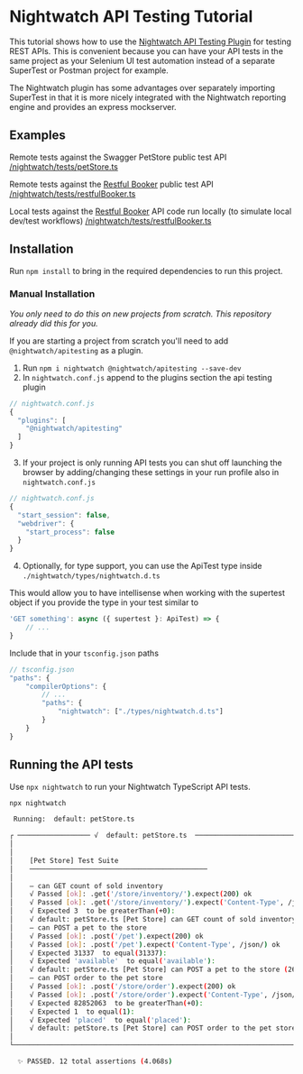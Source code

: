 # Nightwatch API Testing Tutorial

This tutorial shows how to use the [Nightwatch API Testing Plugin](https://github.com/nightwatchjs/nightwatch-plugin-apitesting) for testing REST APIs. This is convenient because you can have your API tests in the same project as your Selenium UI test automation instead of a separate SuperTest or Postman project for example.

The Nightwatch plugin has some advantages over separately importing SuperTest in that it is more nicely integrated with the Nightwatch reporting engine and provides an express mockserver.

## Examples

Remote tests against the Swagger PetStore public test API
[/nightwatch/tests/petStore.ts](/apiTesting/nightwatch/tests/petStore.ts)

Remote tests against the [Restful Booker](https://restful-booker.herokuapp.com) public test API
[/nightwatch/tests/restfulBooker.ts](/apiTesting/nightwatch/tests/restfulBooker.ts)

Local tests against the [Restful Booker](https://github.com/mwinteringham/restful-booker) API code run locally (to simulate local dev/test workflows)
[/nightwatch/tests/restfulBooker.ts](/apiTesting/nightwatch/tests/restfulBookerLocal.ts)

## Installation

Run `npm install` to bring in the required dependencies to run this project.

### Manual Installation

_You only need to do this on new projects from scratch. This repository already did this for you._

If you are starting a project from scratch you'll need to add `@nightwatch/apitesting` as a plugin.

1. Run `npm i nightwatch @nightwatch/apitesting --save-dev`
2. In `nightwatch.conf.js` append to the plugins section the api testing plugin

```js
// nightwatch.conf.js
{
  "plugins": [
    "@nightwatch/apitesting"
  ]
}
```

3. If your project is only running API tests you can shut off launching the browser by adding/changing these settings in your run profile also in `nightwatch.conf.js`

```js
// nightwatch.conf.js
{
  "start_session": false,
  "webdriver": {
    "start_process": false
  }
}
```

4. Optionally, for type support, you can use the ApiTest type inside `./nightwatch/types/nightwatch.d.ts`

This would allow you to have intellisense when working with the supertest object if you provide the type in your test similar to

```js
'GET something': async ({ supertest }: ApiTest) => {
    // ...
}
```

Include that in your `tsconfig.json` paths

```js
// tsconfig.json
"paths": {
    "compilerOptions": {
        // ...
        "paths": {
            "nightwatch": ["./types/nightwatch.d.ts"]
        }
    }
}
```

## Running the API tests

Use `npx nightwatch` to run your Nightwatch TypeScript API tests.

```bash
npx nightwatch

 Running:  default: petStore.ts

┌ ────────────────── √  default: petStore.ts  ─────────────────────────────────────┐
│                                                                                  │
│                                                                                  │
│    [Pet Store] Test Suite                                                        │
│    ────────────────────────────────────────────                                  │
│                                                                                  │
│    – can GET count of sold inventory                                             │
│    √ Passed [ok]: .get('/store/inventory/').expect(200) ok                       │
│    √ Passed [ok]: .get('/store/inventory/').expect('Content-Type', /json/) ok    │
│    √ Expected 3  to be greaterThan(+0):                                          │
│    √ default: petStore.ts [Pet Store] can GET count of sold inventory (338ms)    │
│    – can POST a pet to the store                                                 │
│    √ Passed [ok]: .post('/pet').expect(200) ok                                   │
│    √ Passed [ok]: .post('/pet').expect('Content-Type', /json/) ok                │
│    √ Expected 31337  to equal(31337):                                            │
│    √ Expected 'available'  to equal('available'):                                │
│    √ default: petStore.ts [Pet Store] can POST a pet to the store (261ms)        │
│    – can POST order to the pet store                                             │
│    √ Passed [ok]: .post('/store/order').expect(200) ok                           │
│    √ Passed [ok]: .post('/store/order').expect('Content-Type', /json/) ok        │
│    √ Expected 82852063  to be greaterThan(+0):                                   │
│    √ Expected 1  to equal(1):                                                    │
│    √ Expected 'placed'  to equal('placed'):                                      │
│    √ default: petStore.ts [Pet Store] can POST order to the pet store (277ms)    │
│                                                                                  │
└──────────────────────────────────────────────────────────────────────────────────┘

  ✨ PASSED. 12 total assertions (4.068s)
```
